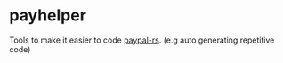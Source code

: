 # payhelper
Tools to make it easier to code [paypal-rs](https://github.com/edg-l/paypal-rs). (e.g auto generating repetitive code)
